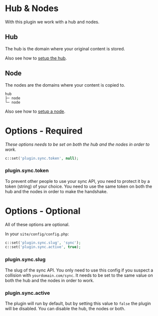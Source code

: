 # Hub & Nodes

With this plugin we work with a hub and nodes.

## Hub

The hub is the domain where your original content is stored.

Also see how to [setup the hub](hub.md).

## Node

The nodes are the domains where your content is copied to.

```text
hub
├─ node
└─ node
```

Also see how to [setup a node](node.md).

# Options - Required

*These options needs to be set on both the hub and the nodes in order to work.*

```php
c::set('plugin.sync.token', null);
```

### plugin.sync.token

To prevent other people to use your sync API, you need to protect it by a token (string) of your choice. You need to use the same token on both the hub and the nodes in order to make the handshake.

# Options - Optional

All of these options are optional.

In your `site/config/config.php`:

```php
c::set('plugin.sync.slug', 'sync');
c::set('plugin.sync.active', true);
```

### plugin.sync.slug

The slug of the sync API. You only need to use this config if you suspect a collision with `yourdomain.com/sync`. It needs to be set to the same value on both the hub and the nodes in order to work.

### plugin.sync.active

The plugin will run by default, but by setting this value to `false` the plugin will be disabled. You can disable the hub, the nodes or both.
